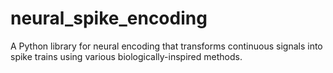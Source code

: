 # neural_spike_encoding
A Python library for neural encoding that transforms continuous signals into spike trains using various biologically-inspired methods.
